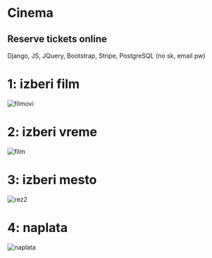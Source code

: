 # Cinema
## Reserve tickets online

Django, JS, JQuery, Bootstrap, Stripe, PostgreSQL
(no sk, email pw)



# 1: izberi film
![filmovi](https://user-images.githubusercontent.com/57767226/99537788-64f7b080-29ac-11eb-8ec2-7322c07ffbfe.png)
# 2: izberi vreme
![film](https://user-images.githubusercontent.com/57767226/99537782-62955680-29ac-11eb-9b3d-56c19180dc35.png)
# 3: izberi mesto
![rez2](https://user-images.githubusercontent.com/57767226/99537779-62955680-29ac-11eb-9f51-d37fa5156126.png)
# 4: naplata
![naplata](https://user-images.githubusercontent.com/57767226/99537775-61642980-29ac-11eb-9780-f3ccbe829e7c.png)
